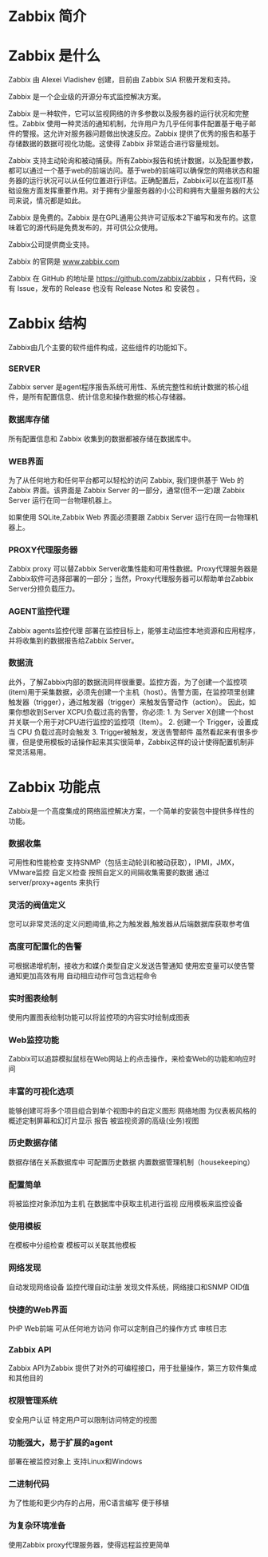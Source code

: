 # Zabbix 简介




# Zabbix 是什么
Zabbix 由 Alexei Vladishev 创建，目前由 Zabbix SIA 积极开发和支持。

Zabbix 是一个企业级的开源分布式监控解决方案。

Zabbix 是一种软件，它可以监视网络的许多参数以及服务器的运行状况和完整性。Zabbix 使用一种灵活的通知机制，允许用户为几乎任何事件配置基于电子邮件的警报。这允许对服务器问题做出快速反应。Zabbix 提供了优秀的报告和基于存储数据的数据可视化功能。这使得 Zabbix 非常适合进行容量规划。

Zabbix 支持主动轮询和被动捕获。所有Zabbix报告和统计数据，以及配置参数，都可以通过一个基于web的前端访问。基于web的前端可以确保您的网络状态和服务器的运行状况可以从任何位置进行评估。正确配置后，Zabbix可以在监视IT基础设施方面发挥重要作用。对于拥有少量服务器的小公司和拥有大量服务器的大公司来说，情况都是如此。

Zabbix 是免费的。Zabbix 是在GPL通用公共许可证版本2下编写和发布的。这意味着它的源代码是免费发布的，并可供公众使用。

Zabbix公司提供商业支持。

Zabbix 的官网是  www.zabbix.com 

Zabbix  在 GitHub 的地址是  https://github.com/zabbix/zabbix  ，只有代码，没有 Issue，发布的 Release 也没有 Release Notes 和 安装包 。


# Zabbix 结构
Zabbix由几个主要的软件组件构成，这些组件的功能如下。

### SERVER
Zabbix server 是agent程序报告系统可用性、系统完整性和统计数据的核心组件，是所有配置信息、统计信息和操作数据的核心存储器。

### 数据库存储
所有配置信息和 Zabbix 收集到的数据都被存储在数据库中。

### WEB界面
为了从任何地方和任何平台都可以轻松的访问 Zabbix, 我们提供基于 Web 的 Zabbix 界面。该界面是 Zabbix Server 的一部分，通常(但不一定)跟 Zabbix Server 运行在同一台物理机器上。

如果使用 SQLite,Zabbix Web 界面必须要跟 Zabbix Server 运行在同一台物理机器上。
### PROXY代理服务器
Zabbix proxy 可以替Zabbix Server收集性能和可用性数据。Proxy代理服务器是Zabbix软件可选择部署的一部分；当然，Proxy代理服务器可以帮助单台Zabbix Server分担负载压力。

### AGENT监控代理
Zabbix agents监控代理 部署在监控目标上，能够主动监控本地资源和应用程序，并将收集到的数据报告给Zabbix Server。

### 数据流
此外，了解Zabbix内部的数据流同样很重要。监控方面，为了创建一个监控项(item)用于采集数据，必须先创建一个主机（host）。告警方面，在监控项里创建触发器（trigger），通过触发器（trigger）来触发告警动作（action）。 因此，如果你想收到Server XCPU负载过高的告警，你必须: 1. 为 Server X创建一个host并关联一个用于对CPU进行监控的监控项（Item）。 2. 创建一个 Trigger，设置成当 CPU 负载过高时会触发 3. Trigger被触发，发送告警邮件 虽然看起来有很多步骤，但是使用模板的话操作起来其实很简单，Zabbix这样的设计使得配置机制非常灵活易用。

# Zabbix 功能点

Zabbix是一个高度集成的网络监控解决方案，一个简单的安装包中提供多样性的功能。

### 数据收集

可用性和性能检查
支持SNMP（包括主动轮训和被动获取），IPMI，JMX，VMware监控
自定义检查
按照自定义的间隔收集需要的数据
通过 server/proxy+agents 来执行

### 灵活的阀值定义

您可以非常灵活的定义问题阈值,称之为触发器,触发器从后端数据库获取参考值

### 高度可配置化的告警

可根据递增机制，接收方和媒介类型自定义发送告警通知
使用宏变量可以使告警通知更加高效有用
自动相应动作可包含远程命令

### 实时图表绘制

使用内置图表绘制功能可以将监控项的内容实时绘制成图表
### Web监控功能

Zabbix可以追踪模拟鼠标在Web网站上的点击操作，来检查Web的功能和响应时间
### 丰富的可视化选项

能够创建可将多个项目组合到单个视图中的自定义图形
网络地图
为仪表板风格的概述定制屏幕和幻灯片显示
报告
被监视资源的高级(业务)视图


### 历史数据存储

数据存储在关系数据库中
可配置历史数据
内置数据管理机制（housekeeping）

### 配置简单

将被监控对象添加为主机
在数据库中获取主机进行监视
应用模板来监控设备

### 使用模板

在模板中分组检查
模板可以关联其他模板

### 网络发现

自动发现网络设备
监控代理自动注册
发现文件系统，网络接口和SNMP OID值

### 快捷的Web界面

PHP Web前端
可从任何地方访问
你可以定制自己的操作方式
审核日志
### Zabbix API

Zabbix API为Zabbix 提供了对外的可编程接口，用于批量操作，第三方软件集成和其他目的
### 权限管理系统

安全用户认证
特定用户可以限制访问特定的视图
### 功能强大，易于扩展的agent

部署在被监控对象上
支持Linux和Windows
### 二进制代码

为了性能和更少内存的占用，用C语言编写
便于移植
### 为复杂环境准备

使用Zabbix proxy代理服务器，使得远程监控更简单